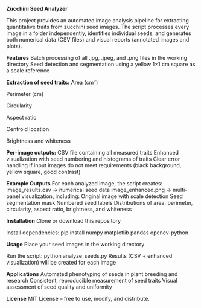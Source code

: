 ******Zucchini Seed Analyzer******

This project provides an automated image analysis pipeline for extracting quantitative traits from zucchini seed images. The script processes every image in a folder independently, identifies individual seeds, and generates both numerical data (CSV files) and visual reports (annotated images and plots).

**Features**
Batch processing of all .jpg, .jpeg, and .png files in the working directory
Seed detection and segmentation using a yellow 1×1 cm square as a scale reference

******Extraction of seed traits:******
Area (cm²)

Perimeter (cm)

Circularity

Aspect ratio

Centroid location

Brightness and whiteness


**Per-image outputs:**
CSV file containing all measured traits
Enhanced visualization with seed numbering and histograms of traits
Clear error handling if input images do not meet requirements (black background, yellow square, good contrast)

**Example Outputs**
For each analyzed image, the script creates:
image_results.csv → numerical seed data
image_enhanced.png → multi-panel visualization, including:
Original image with scale detection
Seed segmentation mask
Numbered seed labels
Distributions of area, perimeter, circularity, aspect ratio, brightness, and whiteness

**Installation**
Clone or download this repository

Install dependencies:
pip install numpy matplotlib pandas opencv-python

**Usage**
Place your seed images in the working directory

Run the script:
python analyze_seeds.py
Results (CSV + enhanced visualization) will be created for each image

**Applications**
Automated phenotyping of seeds in plant breeding and research
Consistent, reproducible measurement of seed traits
Visual assessment of seed quality and uniformity

**License**
MIT License – free to use, modify, and distribute.

